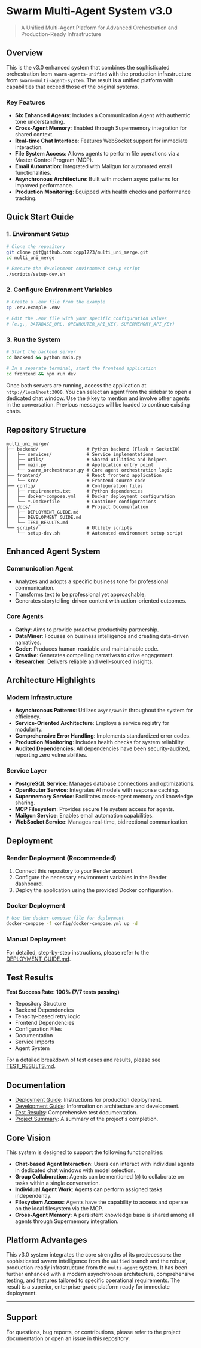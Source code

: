 # Swarm Multi-Agent System v3.0

> A Unified Multi-Agent Platform for Advanced Orchestration and Production-Ready Infrastructure

[](https://github.com/copp1723/multi_uni_merge)
[](https://www.google.com/search?q=./docs/TEST_RESULTS.md)
[](https://www.google.com/search?q=./docs/)

## **Overview**

This is the v3.0 enhanced system that combines the sophisticated orchestration from `swarm-agents-unified` with the production infrastructure from `swarm-multi-agent-system`. The result is a unified platform with capabilities that exceed those of the original systems.

### **Key Features**

  - **Six Enhanced Agents**: Includes a Communication Agent with authentic tone understanding.
  - **Cross-Agent Memory**: Enabled through Supermemory integration for shared context.
  - **Real-time Chat Interface**: Features WebSocket support for immediate interaction.
  - **File System Access**: Allows agents to perform file operations via a Master Control Program (MCP).
  - **Email Automation**: Integrated with Mailgun for automated email functionalities.
  - **Asynchronous Architecture**: Built with modern async patterns for improved performance.
  - **Production Monitoring**: Equipped with health checks and performance tracking.

## **Quick Start Guide**

### **1. Environment Setup**

```bash
# Clone the repository
git clone git@github.com:copp1723/multi_uni_merge.git
cd multi_uni_merge

# Execute the development environment setup script
./scripts/setup-dev.sh
```

### **2. Configure Environment Variables**

```bash
# Create a .env file from the example
cp .env.example .env

# Edit the .env file with your specific configuration values
# (e.g., DATABASE_URL, OPENROUTER_API_KEY, SUPERMEMORY_API_KEY)
```

### **3. Run the System**

```bash
# Start the backend server
cd backend && python main.py

# In a separate terminal, start the frontend application
cd frontend && npm run dev
```

Once both servers are running, access the application at `http://localhost:3000`. You can select an agent from the sidebar to open a dedicated chat window. Use the `@` key to mention and involve other agents in the conversation. Previous messages will be loaded to continue existing chats.

## **Repository Structure**

```
multi_uni_merge/
├── backend/                  # Python backend (Flask + SocketIO)
│   ├── services/             # Service implementations
│   ├── utils/                # Shared utilities and helpers
│   ├── main.py               # Application entry point
│   └── swarm_orchestrator.py # Core agent orchestration logic
├── frontend/                 # React frontend application
│   └── src/                  # Frontend source code
├── config/                   # Configuration files
│   ├── requirements.txt      # Python dependencies
│   ├── docker-compose.yml    # Docker deployment configuration
│   └── *.Dockerfile          # Container configurations
├── docs/                     # Project Documentation
│   ├── DEPLOYMENT_GUIDE.md
│   ├── DEVELOPMENT_GUIDE.md
│   └── TEST_RESULTS.md
└── scripts/                  # Utility scripts
    └── setup-dev.sh          # Automated environment setup script
```

## **Enhanced Agent System**

### **Communication Agent**

  - Analyzes and adopts a specific business tone for professional communication.
  - Transforms text to be professional yet approachable.
  - Generates storytelling-driven content with action-oriented outcomes.

### **Core Agents**

  - **Cathy**: Aims to provide proactive productivity partnership.
  - **DataMiner**: Focuses on business intelligence and creating data-driven narratives.
  - **Coder**: Produces human-readable and maintainable code.
  - **Creative**: Generates compelling narratives to drive engagement.
  - **Researcher**: Delivers reliable and well-sourced insights.

## **Architecture Highlights**

### **Modern Infrastructure**

  - **Asynchronous Patterns**: Utilizes `async/await` throughout the system for efficiency.
  - **Service-Oriented Architecture**: Employs a service registry for modularity.
  - **Comprehensive Error Handling**: Implements standardized error codes.
  - **Production Monitoring**: Includes health checks for system reliability.
  - **Audited Dependencies**: All dependencies have been security-audited, reporting zero vulnerabilities.

### **Service Layer**

  - **PostgreSQL Service**: Manages database connections and optimizations.
  - **OpenRouter Service**: Integrates AI models with response caching.
  - **Supermemory Service**: Facilitates cross-agent memory and knowledge sharing.
  - **MCP Filesystem**: Provides secure file system access for agents.
  - **Mailgun Service**: Enables email automation capabilities.
  - **WebSocket Service**: Manages real-time, bidirectional communication.

## **Deployment**

### **Render Deployment (Recommended)**

1.  Connect this repository to your Render account.
2.  Configure the necessary environment variables in the Render dashboard.
3.  Deploy the application using the provided Docker configuration.

### **Docker Deployment**

```bash
# Use the docker-compose file for deployment
docker-compose -f config/docker-compose.yml up -d
```

### **Manual Deployment**

For detailed, step-by-step instructions, please refer to the [DEPLOYMENT\_GUIDE.md](https://www.google.com/search?q=./docs/DEPLOYMENT_GUIDE.md).

## **Test Results**

**Test Success Rate: 100% (7/7 tests passing)**

  - Repository Structure
  - Backend Dependencies
  - Tenacity-based retry logic
  - Frontend Dependencies
  - Configuration Files
  - Documentation
  - Service Imports
  - Agent System

For a detailed breakdown of test cases and results, please see [TEST\_RESULTS.md](https://www.google.com/search?q=./docs/TEST_RESULTS.md).

## **Documentation**

  - [Deployment Guide](https://www.google.com/search?q=./docs/DEPLOYMENT_GUIDE.md): Instructions for production deployment.
  - [Development Guide](https://www.google.com/search?q=./docs/DEVELOPMENT_GUIDE.md): Information on architecture and development.
  - [Test Results](https://www.google.com/search?q=./docs/TEST_RESULTS.md): Comprehensive test documentation.
  - [Project Summary](https://www.google.com/search?q=./MISSION_ACCOMPLISHED.md): A summary of the project's completion.

## **Core Vision**

This system is designed to support the following functionalities:

  - **Chat-based Agent Interaction**: Users can interact with individual agents in dedicated chat windows with model selection.
  - **Group Collaboration**: Agents can be mentioned (`@`) to collaborate on tasks within a single conversation.
  - **Individual Agent Work**: Agents can perform assigned tasks independently.
  - **Filesystem Access**: Agents have the capability to access and operate on the local filesystem via the MCP.
  - **Cross-Agent Memory**: A persistent knowledge base is shared among all agents through Supermemory integration.

## **Platform Advantages**

This v3.0 system integrates the core strengths of its predecessors: the sophisticated swarm intelligence from the `unified` branch and the robust, production-ready infrastructure from the `multi-agent` system. It has been further enhanced with a modern asynchronous architecture, comprehensive testing, and features tailored to specific operational requirements. The result is a superior, enterprise-grade platform ready for immediate deployment.

-----

## **Support**

For questions, bug reports, or contributions, please refer to the project documentation or open an issue in this repository.
